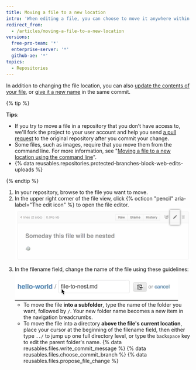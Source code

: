 ```yaml
---
title: Moving a file to a new location
intro: 'When editing a file, you can choose to move it anywhere within your repository, even if the directory doesn''t exist.'
redirect_from:
  - /articles/moving-a-file-to-a-new-location
versions:
  free-pro-team: '*'
  enterprise-server: '*'
  github-ae: '*'
topics:
  - Repositories
---
```


In addition to changing the file location, you can also [update the contents of your file](/articles/editing-files-in-your-repository), or [give it a new name](/articles/renaming-a-file) in the same commit.

{% tip %}

**Tips**:

- If you try to move a file in a repository that you don’t have access to, we'll fork the project to your user account and help you send [a pull request](/articles/about-pull-requests) to the original repository after you commit your change.
- Some files, such as images, require that you move them from the command line. For more information, see "[Moving a file to a new location using the command line](/articles/moving-a-file-to-a-new-location-using-the-command-line)".
- {% data reusables.repositories.protected-branches-block-web-edits-uploads %}

{% endtip %}

1. In your repository, browse to the file you want to move.
2. In the upper right corner of the file view, click {% octicon "pencil" aria-label="The edit icon" %} to open the file editor.
![Edit file icon](/assets/images/help/repository/move-file-edit-file-icon.png)
3. In the filename field, change the name of the file using these guidelines:
  ![Editing a file name](/assets/images/help/repository/moving_files.gif)
    - To move the file **into a subfolder**, type the name of the folder you want, followed by `/`. Your new folder name becomes a new item in the navigation breadcrumbs.
    - To move the file into a directory **above the file's current location**, place your cursor at the beginning of the filename field, then either type `../` to jump up one full directory level, or type the `backspace` key to edit the parent folder's name.
{% data reusables.files.write_commit_message %}
{% data reusables.files.choose_commit_branch %}
{% data reusables.files.propose_file_change %}
